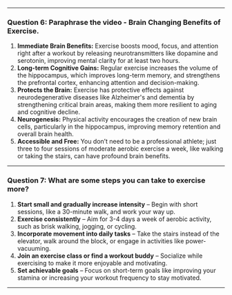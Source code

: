 
---

### Question 6: Paraphrase the video - Brain Changing Benefits of Exercise.

1. **Immediate Brain Benefits:** Exercise boosts mood, focus, and attention right after a workout by releasing neurotransmitters like dopamine and serotonin, improving mental clarity for at least two hours.
2. **Long-term Cognitive Gains:** Regular exercise increases the volume of the hippocampus, which improves long-term memory, and strengthens the prefrontal cortex, enhancing attention and decision-making.
3. **Protects the Brain:** Exercise has protective effects against neurodegenerative diseases like Alzheimer's and dementia by strengthening critical brain areas, making them more resilient to aging and cognitive decline.
4. **Neurogenesis:** Physical activity encourages the creation of new brain cells, particularly in the hippocampus, improving memory retention and overall brain health.
5. **Accessible and Free:** You don’t need to be a professional athlete; just three to four sessions of moderate aerobic exercise a week, like walking or taking the stairs, can have profound brain benefits.

---

### Question 7: What are some steps you can take to exercise more?

1. **Start small and gradually increase intensity** – Begin with short sessions, like a 30-minute walk, and work your way up.
2. **Exercise consistently** – Aim for 3-4 days a week of aerobic activity, such as brisk walking, jogging, or cycling.
3. **Incorporate movement into daily tasks** – Take the stairs instead of the elevator, walk around the block, or engage in activities like power-vacuuming.
4. **Join an exercise class or find a workout buddy** – Socialize while exercising to make it more enjoyable and motivating.
5. **Set achievable goals** – Focus on short-term goals like improving your stamina or increasing your workout frequency to stay motivated.
---